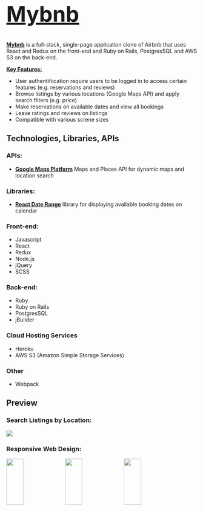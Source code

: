 # <a href="https://mybnb-lucyluo.herokuapp.com/#/"><h1>Mybnb</h1></a> 

**<a href="https://mybnb-lucyluo.herokuapp.com/#/">Mybnb</a>** is a full-stack, single-page application clone of Airbnb that uses React and Redux on the front-end and Ruby on Rails, PostgresSQL and AWS S3 on the back-end.

<ins>**Key Features:**</ins>
+ User authentifiication require users to be logged in to access certain features (e.g. reservations and reviews)
+ Browse listings by various locations (Google Maps API) and apply search filters (e.g. price)
+ Make reservations on available dates and view all bookings
+ Leave ratings and reviews on listings
+ Compatible with various screne sizes

## Technologies, Libraries, APIs

### APIs:
- <ins>**Google Maps Platform**</ins> Maps and Places API for dynamic maps and location search

### Libraries:
- <ins>**React Date Range**</ins> library for displaying available booking dates on calendar

### Front-end:
- Javascript
- React
- Redux
- Node.js
- jQuery
- SCSS

### Back-end:
- Ruby
- Ruby on Rails
- PostgresSQL
- jBuilder

### Cloud Hosting Services
- Heroku
- AWS S3 (Amazon Simple Storage Services)

### Other
- Webpack


## Preview

### Search Listings by Location:
![](https://github.com/xLucyLuo/Mybnb/blob/main/app/assets/images/screenshots/location-search-clip.gif)

### Responsive Web Design:

<p float="left">
  <img src="https://github.com/xLucyLuo/Mybnb/blob/main/app/assets/images/screenshots/screen-sizing-main.gif" width="30%" height="122px"/>
  <img src="https://github.com/xLucyLuo/Mybnb/blob/main/app/assets/images/screenshots/screen-sizing-show.gif" width="30%" height="122px"/> 
  <img src="https://github.com/xLucyLuo/Mybnb/blob/main/app/assets/images/screenshots/screen-sizing-trip.gif" width="30%" height="122px"/>
</p>
